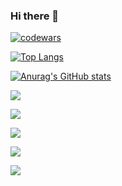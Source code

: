### Hi there 👋

[![codewars](https://www.codewars.com/users/vadim_mm/badges/small)](https://www.codewars.com/users/vadim_mm)

[![Top Langs](https://github-readme-stats.vercel.app/api/top-langs/?username=vadim-m&layout=compact)](https://github.com/anuraghazra/github-readme-stats)

[![Anurag's GitHub stats](https://github-readme-stats.vercel.app/api?username=vadim-m)](https://github.com/anuraghazra/github-readme-stats)

![](https://github-profile-summary-cards.vercel.app/api/cards/profile-details?username=vadim-m&theme=solarized_dark)

![](https://github-profile-summary-cards.vercel.app/api/cards/most-commit-language?username=vadim-m&theme=solarized_dark)

![](https://github-profile-summary-cards.vercel.app/api/cards/repos-per-language?username=vadim-m&theme=solarized_dark)

![](https://github-profile-summary-cards.vercel.app/api/cards/stats?username=vadim-m&theme=solarized_dark)

![](https://github-profile-summary-cards.vercel.app/api/cards/productive-time?username=vadim-m&theme=solarized_dark)

<!--
**vadim-m/vadim-m** is a ✨ _special_ ✨ repository because its `README.md` (this file) appears on your GitHub profile.

Here are some ideas to get you started:

- 🔭 I’m currently working on ...
- 🌱 I’m currently learning ...
- 👯 I’m looking to collaborate on ...
- 🤔 I’m looking for help with ...
- 💬 Ask me about ...
- 📫 How to reach me: ...
- 😄 Pronouns: ...
- ⚡ Fun fact: ...
-->
